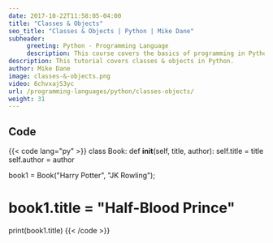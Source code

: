 ```yaml
---
date: 2017-10-22T11:58:05-04:00
title: "Classes & Objects"
seo_title: "Classes & Objects | Python | Mike Dane"
subheader:
     greeting: Python - Programming Language
     description: This course covers the basics of programming in Python. Work your way through the videos and we'll teach you everything you need to know to start your programming journey!
description: This tutorial covers classes & objects in Python.
author: Mike Dane
image: classes-&-objects.png
video: 6chvxajS3yc
url: /programming-languages/python/classes-objects/
weight: 31
---
```


## Code

{{< code lang="py" >}}
class Book:
    def __init__(self, title, author):
        self.title = title
        self.author = author

book1 = Book("Harry Potter", "JK Rowling");
# book1.title = "Half-Blood Prince"

print(book1.title)
{{< /code >}}